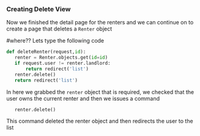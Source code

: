 ### Creating Delete View

Now we finished the detail page for the renters and we can continue on to create a page that deletes a `Renter` object

#where??
Lets type the following code

```python
def deleteRenter(request,id):
   renter = Renter.objects.get(id=id)
   if request.user != renter.landlord:
       return redirect('list')
   renter.delete()
   return redirect('list')
```

In here we grabbed the `renter` object that is required, we checked that the user owns the current renter and then we issues a command

```python
   renter.delete()
```

This command deleted the renter object and then redirects the user to the list
